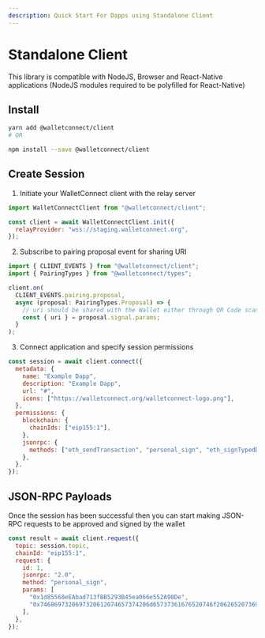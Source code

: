 ```yaml
---
description: Quick Start For Dapps using Standalone Client
---
```


# Standalone Client

This library is compatible with NodeJS, Browser and React-Native applications (NodeJS modules required to be polyfilled for React-Native)

## Install

```bash
yarn add @walletconnect/client
# OR

npm install --save @walletconnect/client
```

## Create Session

1. Initiate your WalletConnect client with the relay server

```js
import WalletConnectClient from "@walletconnect/client";

const client = await WalletConnectClient.init({
  relayProvider: "wss://staging.walletconnect.org",
});
```

2. Subscribe to pairing proposal event for sharing URI

```js
import { CLIENT_EVENTS } from "@walletconnect/client";
import { PairingTypes } from "@walletconnect/types";

client.on(
  CLIENT_EVENTS.pairing.proposal,
  async (proposal: PairingTypes.Proposal) => {
    // uri should be shared with the Wallet either through QR Code scanning or mobile deep linking
    const { uri } = proposal.signal.params;
  }
);
```

3. Connect application and specify session permissions

```js
const session = await client.connect({
  metadata: {
    name: "Example Dapp",
    description: "Example Dapp",
    url: "#",
    icons: ["https://walletconnect.org/walletconnect-logo.png"],
  },
  permissions: {
    blockchain: {
      chainIds: ["eip155:1"],
    },
    jsonrpc: {
      methods: ["eth_sendTransaction", "personal_sign", "eth_signTypedData"],
    },
  },
});
```

## JSON-RPC Payloads

Once the session has been successful then you can start making JSON-RPC requests to be approved and signed by the wallet

```js
const result = await client.request({
  topic: session.topic,
  chainId: "eip155:1",
  request: {
    id: 1,
    jsonrpc: "2.0",
    method: "personal_sign",
    params: [
      "0x1d85568eEAbad713fBB5293B45ea066e552A90De",
      "0x7468697320697320612074657374206d65737361676520746f206265207369676e6564",
    ],
  },
});
```

